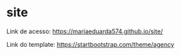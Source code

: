 # site
Link de acesso: https://mariaeduarda574.github.io/site/

Link do template: https://startbootstrap.com/theme/agency
